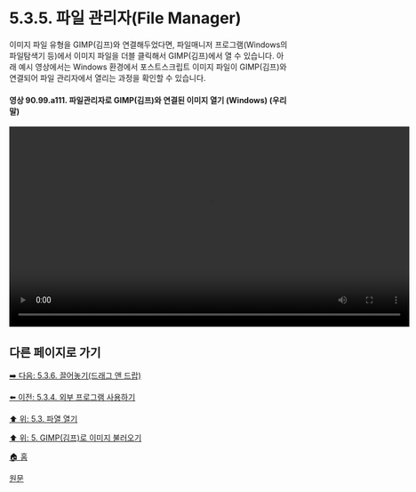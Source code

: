 # 5.3.5. 파일 관리자(File Manager)
이미지 파일 유형을 GIMP(김프)와 연결해두었다면, 파일매니저 프로그램(Windows의 파일탐색기 등)에서 이미지 파일을 더블 클릭해서 GIMP(김프)에서 열 수 있습니다. 아래 예시 영상에서는 Windows 환경에서 포스트스크립트 이미지 파일이 GIMP(김프)와 연결되어 파일 관리자에서 열리는 과정을 확인할 수 있습니다.

#### 영상 90.99.a111. 파일관리자로 GIMP(김프)와 연결된 이미지 열기 (Windows) (우리말)
<video controls="controls" width="720" src="https://github.com/wonder13662/gimp/assets/15767104/8057c3c1-9694-4d4d-bb0b-fa2b76504678"></video>

## 다른 페이지로 가기

[➡️ 다음: 5.3.6. 끌어놓기(드래그 앤 드랍)](./05-03-06-drag-and-drop.md)

[⬅️ 이전: 5.3.4. 외부 프로그램 사용하기](./05-03-04-using-external-programs.md)

[⬆️ 위: 5.3. 파열 열기](./05-03-00-opening-files.md)

[⬆️ 위: 5. GIMP(김프)로 이미지 불러오기](./05-00-getting-images-into-gimp.md)

[🏠 홈](./00-home.md)

[원문](https://docs.gimp.org/2.10/ko/gimp-using-file-manager.html)